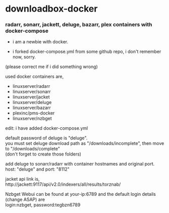 # downloadbox-docker
### radarr, sonarr, jackett, deluge, bazarr, plex containers with docker-compose   

* i am a newbie with docker.  

* i forked docker-compose.yml from some github repo, i don't remember now, sorry.  

(please correct me if i did something wrong)  



used docker containers are,  
* linuxserver/radarr  
* linuxserver/sonarr  
* linuxserver/jacket  
* linuxserver/deluge
* linuxserver/bazarr  
* plexinc/pms-docker 
* linuxserver/nzbget  


edit: i have added docker-compose.yml  


default password of deluge is "deluge".  
you must set deluge download path as "/downloads/incomplete", then move to "/downloads/complete"  
(don't forget to create those folders)

add deluge to sonarr/radarr with container hostnames and original port. 
host: "deluge" and port: "8112"  

jacket api link is,  
http://jackett:9117/api/v2.0/indexers/all/results/torznab/  


Nzbget Webui can be found at your-ip:6789 and the default login details (change ASAP) are  
login:nzbget, password:tegbzn6789  